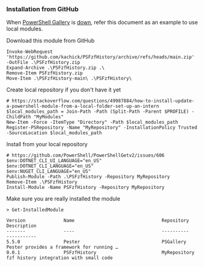 ### Installation from GitHub

When [PowerShell Gallery](https://www.powershellgallery.com/) is [down](https://github.com/PowerShell/PowerShellGallery/blob/master/psgallery_status.md), refer this document as an example to use local modules.

Download this module from GitHub

```pwsh
Invoke-WebRequest 'https://github.com/kachick/PSFzfHistory/archive/refs/heads/main.zip' -OutFile .\PSFzfHistory.zip
Expand-Archive .\PSFzfHistory.zip .\
Remove-Item PSFzfHistory.zip
Move-Item .\PSFzfHistory-main\ .\PSFzfHistory\
```

Create local repository if you don't have it yet

```pwsh
# https://stackoverflow.com/questions/49987884/how-to-install-update-a-powershell-module-from-a-local-folder-set-up-an-intern
$local_modules_path = Join-Path -Path (Split-Path -Parent $PROFILE) -ChildPath "MyModules"
New-Item -Force -ItemType "Directory" -Path $local_modules_path
Register-PSRepository -Name "MyRepository" -InstallationPolicy Trusted -SourceLocation $local_modules_path
```

Install from your local repository

```pwsh
# https://github.com/PowerShell/PowerShellGetv2/issues/606
$env:DOTNET_CLI_UI_LANGUAGE="en_US"
$env:DOTNET_CLI_LANGUAGE="en_US"
$env:NUGET_CLI_LANGUAGE="en_US"
Publish-Module -Path .\PSFzfHistory -Repository MyRepository
Remove-Item .\PSFzfHistory
Install-Module -Name PSFzfHistory -Repository MyRepository
```

Make sure you are really installed the module

```pwsh
> Get-InstalledModule

Version              Name                                Repository           Description
-------              ----                                ----------           -----------
5.5.0                Pester                              PSGallery            Pester provides a framework for running …
0.0.1                PSFzfHistory                        MyRepository         fzf history integration with small code
```
